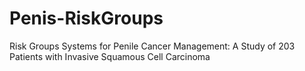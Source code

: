 # Penis-RiskGroups
Risk Groups Systems for Penile Cancer Management: A Study of 203 Patients with Invasive Squamous Cell Carcinoma
